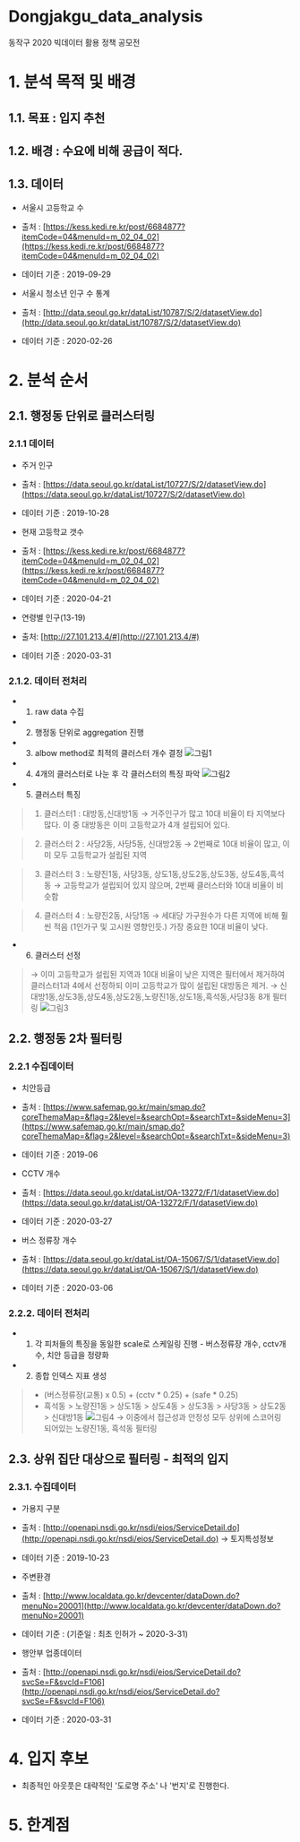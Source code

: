 # Dongjakgu_data_analysis
동작구 2020 빅데이터 활용 정책 공모전


# 1. 분석 목적 및 배경
## 1.1. 목표 : 입지 추천
## 1.2. 배경 : 수요에 비해 공급이 적다.

## 1.3. 데이터
- 서울시 고등학교 수
- 출처 : [https://kess.kedi.re.kr/post/6684877?itemCode=04&menuId=m_02_04_02](https://kess.kedi.re.kr/post/6684877?itemCode=04&menuId=m_02_04_02)
- 데이터 기준 : 2019-09-29

- 서울시 청소년 인구 수 통계
- 출처 : [http://data.seoul.go.kr/dataList/10787/S/2/datasetView.do](http://data.seoul.go.kr/dataList/10787/S/2/datasetView.do)
- 데이터 기준 : 2020-02-26

# 2. 분석 순서
## 2.1. 행정동 단위로 클러스터링
### 2.1.1 데이터
- 주거 인구
- 출처 : [https://data.seoul.go.kr/dataList/10727/S/2/datasetView.do](https://data.seoul.go.kr/dataList/10727/S/2/datasetView.do)
- 데이터 기준 : 2019-10-28

- 현재 고등학교 갯수
- 출처 : [https://kess.kedi.re.kr/post/6684877?itemCode=04&menuId=m_02_04_02](https://kess.kedi.re.kr/post/6684877?itemCode=04&menuId=m_02_04_02)
- 데이터 기준 : 2020-04-21

- 연령별 인구(13-19)
- 출처: [http://27.101.213.4/#](http://27.101.213.4/#)
- 데이터 기준 : 2020-03-31

### 2.1.2. 데이터 전처리
- 1. raw data 수집
- 2. 행정동 단위로 aggregation 진행
- 3. albow method로 최적의 클러스터 개수 결정
![그림1](https://user-images.githubusercontent.com/33515088/107917442-4c973200-6fab-11eb-95c7-1f5ebc1a7fbf.png)

- 4. 4개의 클러스터로 나눈 후 각 클러스터의 특징 파악
![그림2](https://user-images.githubusercontent.com/33515088/107917903-0b535200-6fac-11eb-8a68-e8bfceb1f94b.png)

- 5. 클러스터 특징
> 1) 클러스터1 : 대방동,신대방1동
> → 거주인구가 많고 10대 비율이 타 지역보다 많다. 이 중 대방동은 이미 고등학교가 4개 설립되어 있다.

> 2) 클러스터 2 : 사당2동, 사당5동, 신대방2동
> → 2번째로 10대 비율이 많고, 이미 모두 고등학교가 설립된 지역

> 3) 클러스터 3 : 노량진1동, 사당3동, 상도1동,상도2동,상도3동, 상도4동,흑석동
> → 고등학교가 설립되어 있지 않으며, 2번째 클러스터와 10대 비율이 비슷함

> 4) 클러스터 4 : 노량진2동, 사당1동
> → 세대당 가구원수가 다른 지역에 비해 훨씬 적음 (1인가구 및 고시원 영향인듯.) 가장 중요한 10대 비율이 낮다.

- 6. 클러스터 선정
> → 이미 고등학교가 설립된 지역과 10대 비율이 낮은 지역은 필터에서 제거하여 클러스터1과 4에서 선정하되 이미 고등학교가 많이 설립된 대방동은 제거.
> → 신대방1동,상도3동,상도4동,상도2동,노량진1동,상도1동,흑석동,사당3동 8개 필터링
![그림3](https://user-images.githubusercontent.com/33515088/107917955-2756f380-6fac-11eb-959a-dafb06d9a47c.png)


## 2.2. 행정동 2차 필터링
### 2.2.1 수집데이터
- 치안등급
- 출처 : [https://www.safemap.go.kr/main/smap.do?coreThemaMap=&flag=2&level=&searchOpt=&searchTxt=&sideMenu=3](https://www.safemap.go.kr/main/smap.do?coreThemaMap=&flag=2&level=&searchOpt=&searchTxt=&sideMenu=3)
- 데이터 기준 : 2019-06

- CCTV 개수
- 출처 : [https://data.seoul.go.kr/dataList/OA-13272/F/1/datasetView.do](https://data.seoul.go.kr/dataList/OA-13272/F/1/datasetView.do)
- 데이터 기준 : 2020-03-27

- 버스 정류장 개수
- 출처 : [https://data.seoul.go.kr/dataList/OA-15067/S/1/datasetView.do](https://data.seoul.go.kr/dataList/OA-15067/S/1/datasetView.do)
- 데이터 기준 : 2020-03-06

### 2.2.2. 데이터 전처리
- 1. 각 피처들의 특징을 동일한 scale로 스케일링 진행 - 버스정류장 개수, cctv개수, 치안 등급을 정량화
- 2. 종합 인덱스 지표 생성
> - (버스정류장(교통) x 0.5) + (cctv * 0.25) + (safe * 0.25)
> - 흑석동 > 노량진1동 > 상도1동 > 상도4동 > 상도3동 > 사당3동 > 상도2동 > 신대방1동
![그림4](https://user-images.githubusercontent.com/33515088/107918168-83ba1300-6fac-11eb-8660-ed345012ea19.png)
→ 이중에서 접근성과 안정성 모두 상위에 스코어링 되어있는 노량진1동, 흑석동 필터링

## 2.3. 상위 집단 대상으로 필터링 - 최적의 입지
### 2.3.1. 수집데이터
- 가용지 구분
- 출처 : [http://openapi.nsdi.go.kr/nsdi/eios/ServiceDetail.do](http://openapi.nsdi.go.kr/nsdi/eios/ServiceDetail.do) → 토지특성정보
- 데이터 기준 : 2019-10-23

- 주변환경
- 출처 : [http://www.localdata.go.kr/devcenter/dataDown.do?menuNo=20001](http://www.localdata.go.kr/devcenter/dataDown.do?menuNo=20001)
- 데이터 기준 : (기준일 : 최초 인허가 ~ 2020-3-31)

- 행안부 업종데이터
- 출처 : [http://openapi.nsdi.go.kr/nsdi/eios/ServiceDetail.do?svcSe=F&svcId=F106](http://openapi.nsdi.go.kr/nsdi/eios/ServiceDetail.do?svcSe=F&svcId=F106)
- 데이터 기준 : 2020-03-31

# 4. 입지 후보
- 최종적인 아웃풋은 대략적인 '도로명 주소' 나 '번지'로 진행한다.

# 5. 한계점
